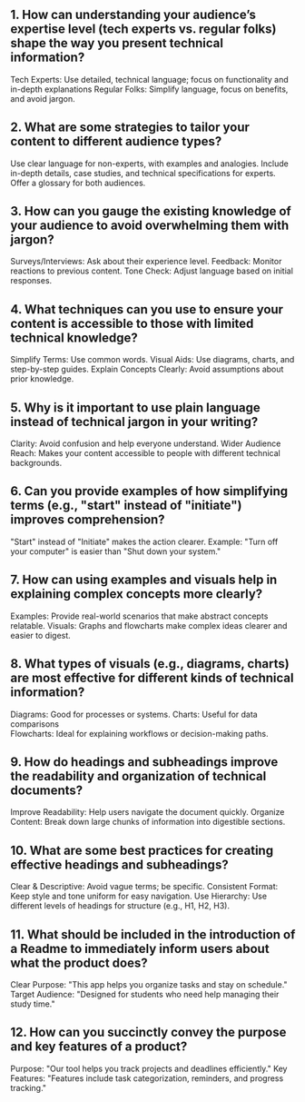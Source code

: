 ## 1. How can understanding your audience’s expertise level (tech experts vs. regular folks) shape the way you present technical information?
Tech Experts: Use detailed, technical language; focus on functionality and in-depth explanations
Regular Folks: Simplify language, focus on benefits, and avoid jargon.
## 2. What are some strategies to tailor your content to different audience types?
Use clear language for non-experts, with examples and analogies.
Include in-depth details, case studies, and technical specifications for experts.
Offer a glossary for both audiences.
## 3. How can you gauge the existing knowledge of your audience to avoid overwhelming them with jargon?
Surveys/Interviews: Ask about their experience level.
Feedback: Monitor reactions to previous content.
Tone Check: Adjust language based on initial responses.
## 4. What techniques can you use to ensure your content is accessible to those with limited technical knowledge?
Simplify Terms: Use common words.
Visual Aids: Use diagrams, charts, and step-by-step guides.
Explain Concepts Clearly: Avoid assumptions about prior knowledge.
## 5. Why is it important to use plain language instead of technical jargon in your writing?
Clarity: Avoid confusion and help everyone understand.
Wider Audience Reach: Makes your content accessible to people with different technical backgrounds.
## 6. Can you provide examples of how simplifying terms (e.g., "start" instead of "initiate") improves comprehension?
"Start" instead of "Initiate" makes the action clearer.
Example: "Turn off your computer" is easier than "Shut down your system."
## 7. How can using examples and visuals help in explaining complex concepts more clearly?
Examples: Provide real-world scenarios that make abstract concepts relatable.
Visuals: Graphs and flowcharts make complex ideas clearer and easier to digest.
## 8. What types of visuals (e.g., diagrams, charts) are most effective for different kinds of technical information?
Diagrams: Good for processes or systems.
Charts: Useful for data comparisons  
Flowcharts: Ideal for explaining workflows or decision-making paths.
## 9. How do headings and subheadings improve the readability and organization of technical documents?
Improve Readability: Help users navigate the document quickly.
Organize Content: Break down large chunks of information into digestible sections.
## 10. What are some best practices for creating effective headings and subheadings?
Clear & Descriptive: Avoid vague terms; be specific.
Consistent Format: Keep style and tone uniform for easy navigation.
Use Hierarchy: Use different levels of headings for structure (e.g., H1, H2, H3).
## 11. What should be included in the introduction of a Readme to immediately inform users about what the product does?
Clear Purpose: "This app helps you organize tasks and stay on schedule."
Target Audience: "Designed for students who need help managing their study time."
## 12. How can you succinctly convey the purpose and key features of a product?
Purpose: "Our tool helps you track projects and deadlines efficiently."
Key Features: "Features include task categorization, reminders, and progress tracking."
